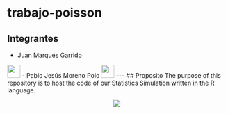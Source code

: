 # trabajo-poisson
## Integrantes
- Juan Marqués Garrido 
<img src="https://emoji.gg/assets/emoji/4610_Peepo_happy.png" width="30"/>
- Pablo Jesús Moreno Polo
<img src="https://emoji.gg/assets/emoji/4610_Peepo_happy.png" width="30"/>
---
## Proposito
The purpose of this repository is to host the code of our Statistics Simulation written in the R language.

<p align = "center">
    <img src = "https://sonuprabhu.files.wordpress.com/2016/09/logo-r.png">
</p>